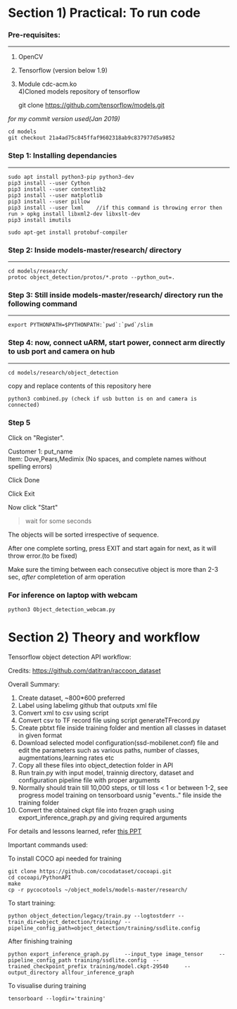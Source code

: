 
# Section 1) Practical: To run code


### Pre-requisites:
---------------

1) OpenCV  
2) Tensorflow (version below 1.9)   
3) Module cdc-acm.ko         
4)Cloned models repository of tensorflow    

	git clone	https://github.com/tensorflow/models.git 

*for my commit version used(Jan 2019)*
	
	cd models
	git checkout 21a4ad75c845ffaf9602318ab9c837977d5a9852

### Step 1: Installing dependancies
--------------------------------

	sudo apt install python3-pip python3-dev
	pip3 install --user Cython
	pip3 install --user contextlib2
	pip3 install --user matplotlib
	pip3 install --user pillow
	pip3 install --user lxml    //if this command is throwing error then run > opkg install libxml2-dev libxslt-dev
	pip3 install imutils
		
	sudo apt-get install protobuf-compiler
	
### Step 2: Inside models-master/research/ directory
------------------------------------------------

	cd models/research/
	protoc object_detection/protos/*.proto --python_out=.


### Step 3: Still inside models-master/research/ directory run the following command
---------------------------------------------------------------------------------

	export PYTHONPATH=$PYTHONPATH:`pwd`:`pwd`/slim
	
### Step 4: now, connect uARM, start power, connect arm directly to usb port and camera on hub
-----------------------------------------------------------------------------------------------------
	        
	cd models/research/object_detection
copy and replace contents of this repository here

	python3 combined.py (check if usb button is on and camera is connected)

### Step 5

Click on "Register". 

Customer 1: put_name       
Item: Dove,Pears,Medimix (No spaces, and complete names without spelling errors)	

Click Done

Click Exit

Now click "Start"

>wait for some seconds

The objects will be sorted irrespective of sequence. 

After one complete sorting, press EXIT and start again for next, as it will throw error.(to be fixed)

Make sure the timing between each consecutive object is more than 2-3 sec, *after* completetion of arm operation

### For inference on laptop with webcam
	python3 Object_detection_webcam.py


# Section 2) Theory and workflow

Tensorflow object detection API workflow:

Credits: https://github.com/datitran/raccoon_dataset

Overall Summary:
1. Create dataset, ~800*600 preferred 
2. Label using labelimg github that outputs xml file
3. Convert xml to csv using script
4. Convert csv to TF record file using script generateTFrecord.py
5. Create pbtxt file inside training folder and mention all classes in dataset in given format
6. Download selected model configuration(ssd-mobilenet.conf) file and edit the parameters such as various paths, number of classes, augmentations,learning rates etc
7. Copy all these files into object_detection folder in API
8. Run train.py with input model, trainnig directory, dataset and configuration pipeline file with proper arguments
9. Normally should train till 10,000 steps, or till loss < 1 or between 1-2, see progress model training on tensorboard usnig "events.." file inside the training folder  
10. Convert the obtained ckpt file into frozen graph using export_inference_graph.py and giving required arguments

For details and lessons learned, refer [this PPT](https://github.com/shree970/Real-Time-Object-Detection/blob/master/Practical%20Object%20Detection_updated.pdf)

Important commands used:

To install COCO api needed for training


	git clone https://github.com/cocodataset/cocoapi.git
	cd cocoapi/PythonAPI
	make
	cp -r pycocotools ~/object_models/models-master/research/

To start training:

	python object_detection/legacy/train.py --logtostderr --train_dir=object_detection/training/ --pipeline_config_path=object_detection/training/ssdlite.config

After finishing training

	python export_inference_graph.py     --input_type image_tensor     --pipeline_config_path training/ssdlite.config  --trained_checkpoint_prefix training/model.ckpt-29540     --output_directory allfour_inference_graph


To visualise during training

	tensorboard --logdir='training'









	

